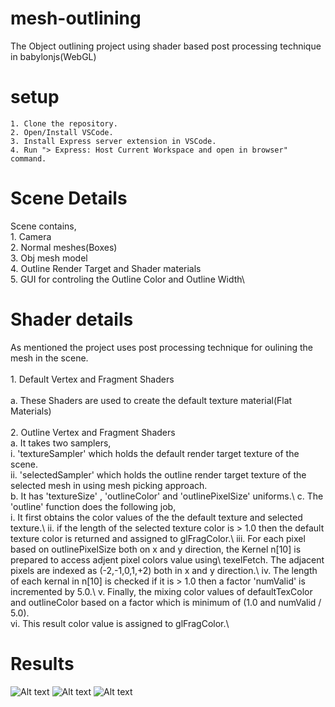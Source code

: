 # mesh-outlining
The Object outlining project using shader based post processing technique in babylonjs(WebGL)
# setup
    1. Clone the repository.
    2. Open/Install VSCode.
    3. Install Express server extension in VSCode. 
    4. Run "> Express: Host Current Workspace and open in browser" command.

# Scene Details 
  Scene contains,\
      1. Camera\
      2. Normal meshes(Boxes)\
      3. Obj mesh model\
      4. Outline Render Target and Shader materials\
      5. GUI for controling the Outline Color and Outline Width\

# Shader details
  As mentioned the project uses post processing technique for oulining the mesh in the scene.\
  \
      1. Default Vertex and Fragment Shaders\
      \
          a. These Shaders are used to create the default texture material(Flat Materials)\
          \
      2. Outline Vertex and Fragment Shaders\
          a. It takes two samplers,\
              i. 'textureSampler' which holds the default render target texture of the scene.\
              ii. 'selectedSampler' which holds the outline render target texture of the selected mesh in using mesh picking approach.\
          b. It has 'textureSize' , 'outlineColor' and 'outlinePixelSize' uniforms.\ 
          c. The 'outline' function does the following job,\
              i.   It first obtains the color values of the the default texture and selected texture.\ 
              ii.  if the length of the selected texture color is > 1.0 then the default texture color is returned and assigned to glFragColor.\ 
              iii. For each pixel based on outlinePixelSize both on x and y direction, the Kernel n[10] is prepared to access adjent pixel colors value using\  texelFetch. The adjacent pixels are indexed as (-2,-1,0,1,+2) both in x and y direction.\ 
              iv.  The length of each kernal in n[10] is checked if it is > 1.0 then a factor 'numValid' is incremented by 5.0.\ 
              v.   Finally, the mixing color values of defaultTexColor and outlineColor based on a factor which is minimum of (1.0 and numValid / 5.0).\
              vi.  This result color value is assigned to glFragColor.\

# Results 
![Alt text](/screenshots/Screenshot%202024-02-19%20at%207.44.57 PM.png?raw=true "Original Default Texture")
![Alt text](/screenshots/Screenshot%202024-02-19%20at%207.46.01 PM.png?raw=true "Floor Outline")
![Alt text](/screenshots/Screenshot%202024-02-19%20at%207.48.00 PM.png?raw=true "Mesh Outline")
